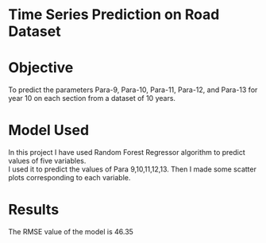 # Time Series Prediction on Road Dataset

# Objective
To predict the parameters Para-9, Para-10, Para-11, Para-12, and Para-13 for year 10 on each section from a dataset of 10 years.

# Model Used 
In this project I have used Random Forest Regressor algorithm to predict values of five variables. <br />
I used it to predict the values of Para 9,10,11,12,13. 
Then I made some scatter plots corresponding to each variable.

# Results
The RMSE value of the model is 46.35

